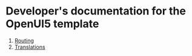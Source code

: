 # Developer's documentation for the OpenUI5 template

1. [Routing](routing.md)
2. [Translations](translations.md)